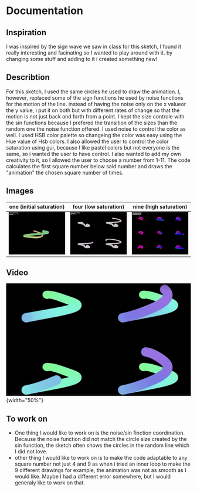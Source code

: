 # Documentation
## Inspiration
I was inspired by the sign wave we saw in class for this sketch, I found it really interesting and facinating so I wanted to play around with it. by changing some stuff and adding to it i created something new!
## Describtion
For this sketch, I used the same circles he used to draw the animation. I, however, replaced some of the sign functions he used by noise functions for the motion of the line. instead of having the noise only on the x valueor the y value, i put it on both but with different rates of change so that the motion is not just back and forth from a point. 
I kept the size controle with the sin functions because I prefered the transition of the sizes than the random one the noise function offered.
I used noise to control the color as well. I used HSB color palette so changeing the color was easy using the Hue value of Hsb colors. I also allowed the user to control the color saturation using gui, because I like pastel colors but not everyone is the same, so i wanted the user to have control. 
I also wanted to add my own creativity to it, so I allowed the user to choose a number from 1-11. The code calculates the first square number below said number and draws the "animation" the chosen square number of times.

## Images
one (initial saturation)    |     four (low saturation)  |    nine (high saturation)
:-------------------------:|:-------------------------:|:-------------------------:
![1loop](./bin/data/myPic1.jpg)  |  ![4loops](./bin/data/myPic2.jpg)|  ![9loops](./bin/data/myPic3.jpg)

## Video
[![Video](./bin/data/myPic5.jpg)](https://www.youtube.com/embed/sqYQEgtMAYM "Video"){width="50%"}

## To work on
- One thing I would like to work on is the noise/sin finction coordination. Because the noise function did not match the circle size created by the sin function, the sketch often shows the circles in the random line which I did not love.
- other thing I would like to work on is to make the code adaptable to any square number not just 4 and 9 as when i tried an inner loop to make the 9 different drawings for example, the animation was not as smooth as I would like. Maybe I had a different error somewhere, but I would generaly like to work on that.
